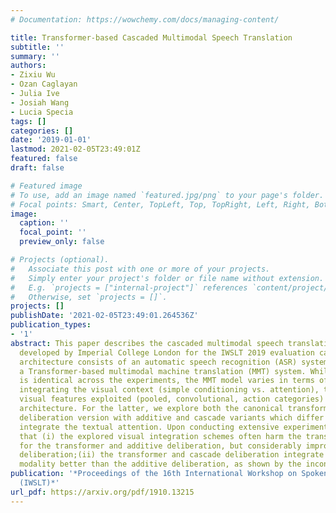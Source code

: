 ```yaml
---
# Documentation: https://wowchemy.com/docs/managing-content/

title: Transformer-based Cascaded Multimodal Speech Translation
subtitle: ''
summary: ''
authors:
- Zixiu Wu
- Ozan Caglayan
- Julia Ive
- Josiah Wang
- Lucia Specia
tags: []
categories: []
date: '2019-01-01'
lastmod: 2021-02-05T23:49:01Z
featured: false
draft: false

# Featured image
# To use, add an image named `featured.jpg/png` to your page's folder.
# Focal points: Smart, Center, TopLeft, Top, TopRight, Left, Right, BottomLeft, Bottom, BottomRight.
image:
  caption: ''
  focal_point: ''
  preview_only: false

# Projects (optional).
#   Associate this post with one or more of your projects.
#   Simply enter your project's folder or file name without extension.
#   E.g. `projects = ["internal-project"]` references `content/project/deep-learning/index.md`.
#   Otherwise, set `projects = []`.
projects: []
publishDate: '2021-02-05T23:49:01.264536Z'
publication_types:
- '1'
abstract: This paper describes the cascaded multimodal speech translation systems
  developed by Imperial College London for the IWSLT 2019 evaluation campaign. The
  architecture consists of an automatic speech recognition (ASR) system followed by
  a Transformer-based multimodal machine translation (MMT) system. While the ASR component
  is identical across the experiments, the MMT model varies in terms of the way of
  integrating the visual context (simple conditioning vs. attention), the type of
  visual features exploited (pooled, convolutional, action categories) and the underlying
  architecture. For the latter, we explore both the canonical transformer and its
  deliberation version with additive and cascade variants which differ in how they
  integrate the textual attention. Upon conducting extensive experiments, we found
  that (i) the explored visual integration schemes often harm the translation performance
  for the transformer and additive deliberation, but considerably improve the cascade
  deliberation;(ii) the transformer and cascade deliberation integrate the visual
  modality better than the additive deliberation, as shown by the incongruence analysis.
publication: '*Proceedings of the 16th International Workshop on Spoken Language Translation
  (IWSLT)*'
url_pdf: https://arxiv.org/pdf/1910.13215
---
```

